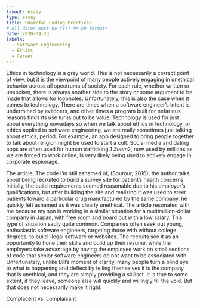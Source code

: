 ```yaml
---
layout: essay
type: essay
title: Shameful Coding Practices
# All dates must be YYYY-MM-DD format!
date: 2020-04-23
labels:
  - Software Engineering
  - Ethics
  - Career
---
```


Ethics in technology is a grey world. This is not necessarily a correct point of view, but it is the viewpoint of many people actively engaging in unethical behavior across all spectrums of society. For each rule, whether written or unspoken, there is always another side to the story or some argument to be made that allows for loopholes. Unfortunately, this is also the case when it comes to technology. There are times when a software engineer’s intent is undermined by evildoers, and other times a program built for nefarious reasons finds its use turns out to be value. Technology is used for just about everything nowadays so when we talk about ethics in technology, or ethics applied to software engineering, we are really sometimes just talking about ethics, period. For example, an app designed to bring people together to talk about religion might be used to start a cult. Social media and dating apps are often used for human trafficking.*1 Zoom*2, now used by millions as we are forced to work online, is very likely being used to actively engage in corporate espionage. 

The article, The code I’m still ashamed of, (Sourour, 2016), the author talks about being recruited to build a survey site for patient’s health concerns. Initially, the build requirements seemed reasonable due to his employer’s qualifications, but after building the site and realizing it was used to steer patients toward a particular drug manufactured by the same company, he quickly felt ashamed as it was clearly unethical. The article resonated with me because my son is working in a similar situation for a multimillion-dollar company in Japan, with free room and board but with a low salary. This type of situation sadly quite common. Companies often seek out young, enthusiastic software engineers, targeting those with without college degrees, to build illegal software or websites. The recruits see it as an opportunity to hone their skills and build up their resume, while the employers take advantage by having the employee work on small sections of code that senior software engineers do not want to be associated with. Unfortunately, unlike Bill’s moment of clarity, many people turn a blind eye to what is happening and deflect by telling themselves it is the company that is unethical, and they are simply providing a skillset. It is true to some extent, if they leave, someone else will quickly and willingly fill the void. But that does not necessarily make it right. 

Complacent vs. complaisant

